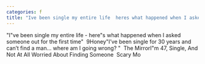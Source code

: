 ```yaml
---
categories: f
title: "Ive been single my entire life  heres what happened when I asked someone out for the first time  9Honey"
---
```

"I"ve been single my entire life - here"s what happened when I asked someone out for the first time"&nbsp;&nbsp;9Honey"I’ve been single for 30 years and can’t find a man... where am I going wrong? "&nbsp;&nbsp;The MirrorI"m 47, Single, And Not At All Worried About Finding Someone&nbsp;&nbsp;Scary Mo
